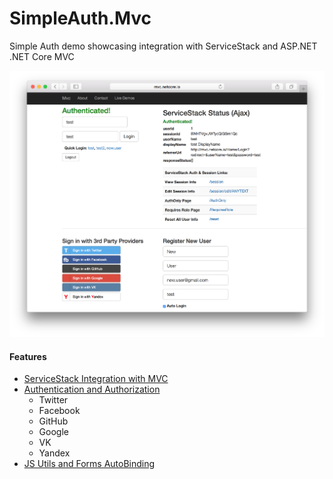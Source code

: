 # SimpleAuth.Mvc

Simple Auth demo showcasing integration with ServiceStack and ASP.NET .NET Core MVC

[![](https://raw.githubusercontent.com/ServiceStack/Assets/master/img/livedemos/mvc.png)](http://mvc.netcore.io)

#### Features

  - [ServiceStack Integration with MVC](http://docs.servicestack.net/servicestack-integration.html)
  - [Authentication and Authorization](http://docs.servicestack.net/authentication-and-authorization.html)
    - Twitter
    - Facebook
    - GitHub
    - Google
    - VK
    - Yandex
  - [JS Utils and Forms AutoBinding](http://docs.servicestack.net/ss-utils-js.html)
